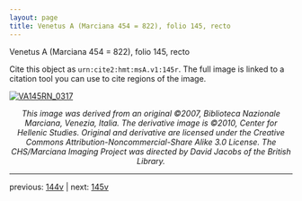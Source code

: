 ```yaml
---
layout: page
title: Venetus A (Marciana 454 = 822), folio 145, recto
---
```


Venetus A (Marciana 454 = 822), folio 145, recto

Cite this object as `urn:cite2:hmt:msA.v1:145r`.  The full image is linked to a citation tool you can use to cite regions of the image.

[![VA145RN_0317](http://www.homermultitext.org/iipsrv?IIIF=/project/homer/pyramidal/deepzoom/hmt/vaimg/2017a/VA145RN_0317.tif/full/800,/0/default.jpg)](http://www.homermultitext.org/ict2/?urn=urn:cite2:hmt:vaimg.2017a:VA145RN_0317) 

<p style="text-align: center; font-style: italic;">This image was derived from an original ©2007, Biblioteca Nazionale Marciana, Venezia, Italia. The derivative image is ©2010, Center for Hellenic Studies. Original and derivative are licensed under the Creative Commons Attribution-Noncommercial-Share Alike 3.0 License. The CHS/Marciana Imaging Project was directed by David Jacobs of the British Library.</p>

---

previous: [144v](../144v/) | next: [145v](../145v/)